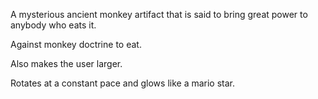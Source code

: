 A mysterious ancient monkey artifact that is said to bring great power to anybody who eats it.

Against monkey doctrine to eat.

Also makes the user larger.

Rotates at a constant pace and glows like a mario star.